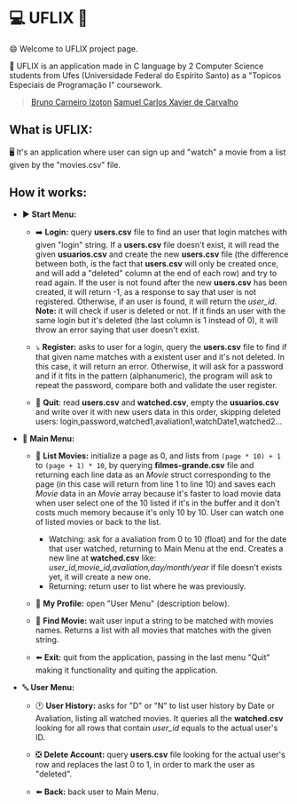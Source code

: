 # :computer: UFLIX :cinema: 

:smile: Welcome to UFLIX project page.

:rocket: UFLIX is an application made in C language by 2 Computer Science students from Ufes (Universidade Federal do Espírito Santo) as a "Topicos Especiais de Programação I" coursework.

> [Bruno Carneiro Izoton](https://github.com/brunoizoton2001)
> [Samuel Carlos Xavier de Carvalho](https://github.com/SamuelCarlos)

## What is UFLIX: 

:desktop_computer: It's an application where user can sign up and "watch" a movie from a list given by the "movies.csv" file.

## How it works:

* :arrow_forward: **Start Menu:**
    * :arrow_right: **Login:** query **users.csv** file to find an user that login matches with given "login" string. If a **users.csv** file doesn't exist, it will read the given **usuarios.csv** and create the new **users.csv** file (the difference between both, is the fact that **users.csv** will only be created once, and will add a "deleted" column at the end of each row) and try to read again. If the user is not found after the new **users.csv** has been created, it will return -1, as a response to say that user is not registered. Otherwise, if an user is found, it will return the *user_id*. 
    **Note:** it will check if user is deleted or not. If it finds an user with the same login but it's deleted (the last column is 1 instead of 0), it will throw an error saying that user doesn't exist.
    
    * :arrow_heading_down: **Register:** asks to user for a login, query the **users.csv** file to find if that given name matches with a existent user and it's not deleted. In this case, it will return an error. Otherwise, it will ask for a password and if it fits in the pattern (alphanumeric), the program will ask to repeat the password, compare both and validate the user register.

    * :door: **Quit**: read **users.csv** and **watched.csv**, empty the **usuarios.csv** and write over it with new users data in this order, skipping deleted users:
    login,password,watched1,avaliation1,watchDate1,watched2...
 
    
* :abcd: **Main Menu:**
    * :page_facing_up: **List Movies:** initialize a page as 0, and lists from `(page * 10) + 1` to `(page + 1) * 10`, by querying **filmes-grande.csv** file and returning each line data as an *Movie* struct corresponding to the page (in this case will return from line 1 to line 10) and saves each *Movie* data in an *Movie* array because it's faster to load movie data when user select one of the 10 listed if it's in the buffer and it don't costs much memory because it's only 10 by 10.
    User can watch one of listed movies or back to the list.
         * Watching: ask for a avaliation from 0 to 10 (float) and for the date that user watched, returning to Main Menu at the end.
         Creates a new line at **watched.csv** like:
         *user_id,movie_id,avaliation,day/month/year*
         if file doesn't exists yet, it will create a new one.
         * Returning: return user to list where he was previously.
    
    * :bust_in_silhouette: **My Profile:** open "User Menu" (description below).

    * :mag_right: **Find Movie:** wait user input a string to be matched with movies names. Returns a list with all movies that matches with the given string.

    * :arrow_left: **Exit:** quit from the application, passing in the last menu "Quit" making it functionality and quiting the application.

* :abc: **User Menu:**
    * :clock1: **User History:** asks for "D" or "N" to list user history by Date or Avaliation, listing all watched movies. It queries all the **watched.csv** looking for all rows that contain *user_id* equals to the actual user's ID.

    * :negative_squared_cross_mark: **Delete Account:** query **users.csv** file looking for the actual user's row and replaces the last 0 to 1, in order to mark the user as "deleted".

    * :arrow_left: **Back:** back user to Main Menu.